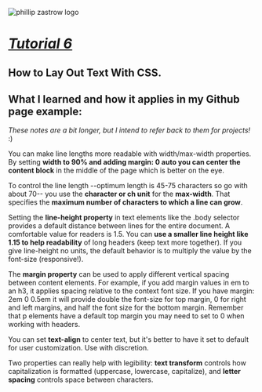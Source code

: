 ![phillip zastrow logo](https://pbs.twimg.com/profile_images/1452633114044403715/d3liT5vd_400x400.jpg)
# [*Tutorial 6*](https://www.digitalocean.com/community/tutorials/how-to-lay-out-text-with-css) 
## How to Lay Out Text With CSS.
## What I learned and how it applies in my Github page example:

*These notes are a bit longer, but I intend to refer back to them for projects!* :)

You can make line lengths more readable with width/max-width properties. By setting **width to 90% and adding margin: 0 auto you can center the content block** in the middle of the page which is better on the eye.

To control the line length --optimum length is 45-75 characters so go with about 70-- you use the **character or ch unit** for the **max-width**. That specifies the **maximum number of characters to which a line can grow**.

Setting the **line-height property** in text elements like the .body selector provides a default distance between lines for the entire document. A comfortable value for readers is 1.5. You can **use a smaller line height like 1.15 to help readability** of long headers (keep text more together). If you give line-height no units, the default behavior is to multiply the value by the font-size (responsive!).

The **margin property** can be used to apply different vertical spacing between content elements. For example, if you add margin values in em to an h3, it applies spacing relative to the context font size. If you have margin: 2em 0 0.5em it will provide double the font-size for top margin, 0 for right and left margins, and half the font size for the bottom margin. Remember that p elements have a default top margin you  may need to set to 0 when working with headers.

You can set **text-align** to center text, but it's better to have it set to default for user customization. Use with discretion.

Two properties can really help with legibility: **text transform** controls how capitalization is formatted (uppercase, lowercase, capitalize), and **letter spacing** controls space between characters.


